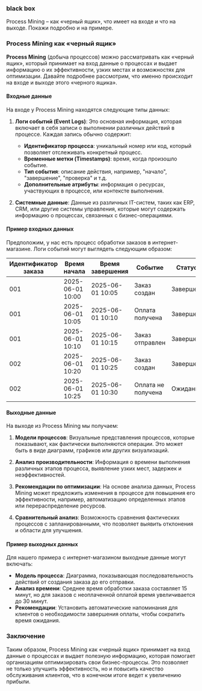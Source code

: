 ### black box
Process Mining – как «черный ящик», что имеет на входе и что на выходе. Покажи подробно и на примере.

### Process Mining как «черный ящик»

**Process Mining** (добыча процессов) можно рассматривать как «черный ящик», который принимает на вход данные о процессах и выдает информацию о их эффективности, узких местах и возможностях для оптимизации. Давайте подробнее рассмотрим, что именно происходит на входе и выходе этого «черного ящика».

#### Входные данные

На входе у Process Mining находятся следующие типы данных:

1. **Логи событий (Event Logs)**: Это основная информация, которая включает в себя записи о выполнении различных действий в процессе. Каждая запись обычно содержит:
   - **Идентификатор процесса**: уникальный номер или код, который позволяет отслеживать конкретный процесс.
   - **Временные метки (Timestamps)**: время, когда произошло событие.
   - **Тип события**: описание действия, например, "начало", "завершение", "проверка" и т.д.
   - **Дополнительные атрибуты**: информация о ресурсах, участвующих в процессе, или контексте выполнения.

2. **Системные данные**: Данные из различных IT-систем, таких как ERP, CRM, или другие системы управления, которые могут содержать информацию о процессах, связанных с бизнес-операциями.

#### Пример входных данных

Предположим, у нас есть процесс обработки заказов в интернет-магазине. Логи событий могут выглядеть следующим образом:

| Идентификатор заказа | Время начала     | Время завершения | Событие          | Статус     |
|----------------------|------------------|------------------|-------------------|------------|
| 001                  | 2025-06-01 10:00 | 2025-06-01 10:05 | Заказ создан      | Завершен   |
| 001                  | 2025-06-01 10:05 | 2025-06-01 10:10 | Оплата получена    | Завершен   |
| 001                  | 2025-06-01 10:10 | 2025-06-01 10:15 | Заказ отправлен   | Завершен   |
| 002                  | 2025-06-01 10:20 | 2025-06-01 10:25 | Заказ создан      | Завершен   |
| 002                  | 2025-06-01 10:25 | 2025-06-01 10:30 | Оплата не получена | Ожидание   |

#### Выходные данные

На выходе из Process Mining мы получаем:

1. **Модели процессов**: Визуальные представления процессов, которые показывают, как фактически выполняются операции. Это может быть в виде диаграмм, графиков или других визуализаций.

2. **Анализ производительности**: Информация о времени выполнения различных этапов процесса, выявление узких мест, задержек и неэффективностей.

3. **Рекомендации по оптимизации**: На основе анализа данных, Process Mining может предложить изменения в процессе для повышения его эффективности, например, автоматизацию определенных этапов или перераспределение ресурсов.

4. **Сравнительный анализ**: Возможность сравнения фактических процессов с запланированными, что позволяет выявить отклонения и области для улучшения.

#### Пример выходных данных

Для нашего примера с интернет-магазином выходные данные могут включать:

- **Модель процесса**: Диаграмма, показывающая последовательность действий от создания заказа до его отправки.
- **Анализ времени**: Среднее время обработки заказа составляет 15 минут, но для заказов с неоплаченной оплатой время увеличивается до 30 минут.
- **Рекомендации**: Установить автоматические напоминания для клиентов о необходимости завершения оплаты, чтобы сократить время ожидания.

### Заключение

Таким образом, Process Mining как «черный ящик» принимает на вход данные о процессах и выдает полезную информацию, которая помогает организациям оптимизировать свои бизнес-процессы. Это позволяет не только улучшить эффективность, но и повысить качество обслуживания клиентов, что в конечном итоге ведет к увеличению прибыли.
